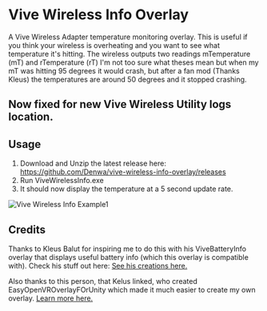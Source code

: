 # Vive Wireless Info Overlay
A Vive Wireless Adapter temperature monitoring overlay. This is useful if you think your wireless is overheating and you want to see what temperature it's hitting. The wireless outputs two readings mTemperature (mT) and rTemperature (rT) I'm not too sure what theses mean but when my mT was hitting 95 degrees it would crash, but after a fan mod (Thanks Kleus) the temperatures are around 50 degrees and it stopped crashing.

## Now fixed for new Vive Wireless Utility logs location.

## Usage
1) Download and Unzip the latest release here: https://github.com/Denwa/vive-wireless-info-overlay/releases
2) Run ViveWirelessInfo.exe
3) It should now display the temperature at a 5 second update rate.

![Vive Wireless Info Example1](2018-11-06-PM_10_50_55.png)

## Credits 
Thanks to Kleus Balut for inspiring me to do this with his ViveBatteryInfo overlay that displays useful battery info (which this overlay is compatible with). Check his stuff out here: [See his creations here.](https://kleusbalut.booth.pm/items/969809)

Also thanks to this person, that Kelus linked, who created EasyOpenVROverlayFOrUnity which made it much easier to create my own overlay. [Learn more here.](https://sabowl.sakura.ne.jp/gpsnmeajp/unity/EasyOpenVROverlayForUnity/)
